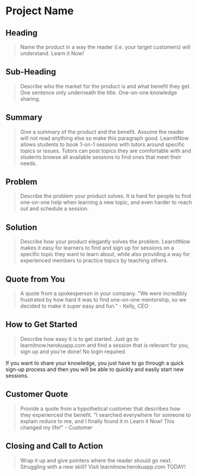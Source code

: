 # Project Name #

<!-- 
> This material was originally posted [here](http://www.quora.com/What-is-Amazons-approach-to-product-development-and-product-management). It is reproduced here for posterities sake.

There is an approach called "working backwards" that is widely used at Amazon. They work backwards from the customer, rather than starting with an idea for a product and trying to bolt customers onto it. While working backwards can be applied to any specific product decision, using this approach is especially important when developing new products or features.

For new initiatives a product manager typically starts by writing an internal press release announcing the finished product. The target audience for the press release is the new/updated product's customers, which can be retail customers or internal users of a tool or technology. Internal press releases are centered around the customer problem, how current solutions (internal or external) fail, and how the new product will blow away existing solutions.

If the benefits listed don't sound very interesting or exciting to customers, then perhaps they're not (and shouldn't be built). Instead, the product manager should keep iterating on the press release until they've come up with benefits that actually sound like benefits. Iterating on a press release is a lot less expensive than iterating on the product itself (and quicker!).

If the press release is more than a page and a half, it is probably too long. Keep it simple. 3-4 sentences for most paragraphs. Cut out the fat. Don't make it into a spec. You can accompany the press release with a FAQ that answers all of the other business or execution questions so the press release can stay focused on what the customer gets. My rule of thumb is that if the press release is hard to write, then the product is probably going to suck. Keep working at it until the outline for each paragraph flows. 

Oh, and I also like to write press-releases in what I call "Oprah-speak" for mainstream consumer products. Imagine you're sitting on Oprah's couch and have just explained the product to her, and then you listen as she explains it to her audience. That's "Oprah-speak", not "Geek-speak".

Once the project moves into development, the press release can be used as a touchstone; a guiding light. The product team can ask themselves, "Are we building what is in the press release?" If they find they're spending time building things that aren't in the press release (overbuilding), they need to ask themselves why. This keeps product development focused on achieving the customer benefits and not building extraneous stuff that takes longer to build, takes resources to maintain, and doesn't provide real customer benefit (at least not enough to warrant inclusion in the press release).
 -->
 
## Heading ##
  > Name the product in a way the reader (i.e. your target customers) will understand.
  Learn it Now!

## Sub-Heading ##
  > Describe who the market for the product is and what benefit they get. One sentence only underneath the title.
  One-on-one knowledge sharing.

## Summary ##
  > Give a summary of the product and the benefit. Assume the reader will not read anything else so make this paragraph good.
  LearnItNow allows students to book 1-on-1 sessions with tutors around specific topics or issues. Tutors can post topics they are comfortable with and students browse all available sessions to find ones that meet their needs.

## Problem ##
  > Describe the problem your product solves.
  It is hard for people to find one-on-one help when learning a new topic, and even harder to reach out and schedule a session. 

## Solution ##
  > Describe how your product elegantly solves the problem.
  LearnItNow makes it easy for learners to find and sign up for sessions on a specific topic they want to learn about, while also providing a way for experienced members to practice topics by teaching others. 

## Quote from You ##
  > A quote from a spokesperson in your company.
"We were incredibly frustrated by how hard it was to find one-on-one mentorship, so we decided to make it super easy and fun." - Kelly, CEO

## How to Get Started ##
  > Describe how easy it is to get started.
Just go to learnitnow.herokuapp.com and find a session that is relevant for you, sign up and you're done! No login required. 

If you want to share your knowledge, you just have to go through a quick sign-up process and then you will be able to quickly and easily start new sessions. 

## Customer Quote ##
  > Provide a quote from a hypothetical customer that describes how they experienced the benefit.
"I searched everywhere for someone to explain reduce to me, and I finally found it in Learn it Now! This changed my life!" - Customer

## Closing and Call to Action ##
  > Wrap it up and give pointers where the reader should go next.
Struggling with a new skill? Visit learnitnow.herokuapp.com TODAY!
